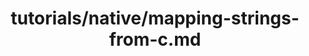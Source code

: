 ---
title: tutorials/native/mapping-strings-from-c.md
showAuthorInfo: false
redirect_path: https://kotlinlang.org/docs/mapping-strings-from-c.html
---